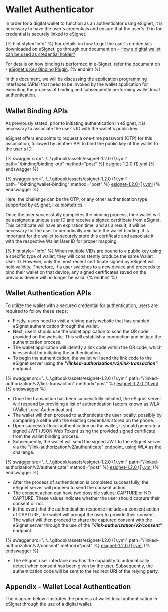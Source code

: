 # Wallet Authenticator

In order for a digital wallet to function as an authenticator using eSignet, it is necessary to have the user's credentials and ensure that the user's ID in the credential is securely linked to eSignet.

{% hint style="info" %}
For details on how to get the user's credentials downloaded on eSignet, go through our document on - [How a digital wallet can be used as credential holder?](credential-holder.md)

For details on how binding is performed in e-Signet, refer the document on - [eSignet's Key Binding Plugin](../key-binder.md).
{% endhint %}

In this document, we will be discussing the application programming interfaces (APIs) that need to be invoked by the wallet application for executing the process of binding and subsequently performing wallet local authentication.

## Wallet Binding APIs

As previously stated, prior to initiating authentication in eSignet, it is necessary to associate the user's ID with the wallet's public key.

eSignet offers endpoints to request a one-time password (OTP) for this association, followed by another API to bind the public key of the wallet to the user's ID.

{% swagger src="../../.gitbook/assets/esignet-1.2.0 (1).yml" path="/binding/binding-otp" method="post" %}
[esignet-1.2.0 (1).yml](<../../.gitbook/assets/esignet-1.2.0 (1).yml>)
{% endswagger %}

{% swagger src="../../.gitbook/assets/esignet-1.2.0 (1).yml" path="/binding/wallet-binding" method="post" %}
[esignet-1.2.0 (1).yml](<../../.gitbook/assets/esignet-1.2.0 (1).yml>)
{% endswagger %}

Here, the challenge can be the OTP, or any other authentication type supported by eSignet, like biometrics.

Once the user successfully completes the binding process, their wallet will be assigned a unique user ID and receive a signed certificate from eSignet. This certificate will have an expiration time, and as a result, it will be necessary for the user to periodically reinitiate the wallet binding. It is important for the wallet to securely store this certificate and associate it with the respective Wallet User ID for proper mapping.

{% hint style="info" %}
When multiple VIDs are bound to a public key using a specific type of wallet, they will consistently produce the same Wallet User ID. However, only the most recent certificate signed by eSignet will hold validity. Therefore, if a user switches to a new device and proceeds to bind their wallet on that device, any signed certificates saved on the previous device will no longer be valid.
{% endhint %}

## Wallet Authentication APIs

To utilize the wallet with a secured credential for authentication, users are required to follow these steps:

* Firstly, users need to visit a relying party website that has enabled eSignet authentication through the wallet.
* Next, users should use the wallet application to scan the QR code provided on the website. This will establish a connection and initiate the authentication process.
* The wallet application will identify a link code within the QR code, which is essential for initiating the authentication.
* To begin the authentication, the wallet will send the link code to the eSignet server using the _**"/linked-authorization/v2/link-transaction"**_ endpoint.

{% swagger src="../../.gitbook/assets/esignet-1.2.0 (1).yml" path="/linked-authorization/v2/link-transaction" method="post" %}
[esignet-1.2.0 (1).yml](<../../.gitbook/assets/esignet-1.2.0 (1).yml>)
{% endswagger %}

* Once the transaction has been successfully initiated, the eSignet server will respond by providing a list of authentication factors known as WLA (Wallet Local Authentication).
* The wallet will then proceed to authenticate the user locally, possibly by comparing a selfie with the existing credentials stored on the phone.
* Upon successful local authentication on the wallet, it should generate a signed JWT (JSON Web Token) using the provided signed certificate from the wallet binding process.
* Subsequently, the wallet will send the signed JWT to the eSignet server via the "/link-authorization/v2/authenticate" endpoint, using WLA as the challenge.

{% swagger src="../../.gitbook/assets/esignet-1.2.0 (1).yml" path="/linked-authorization/v2/authenticate" method="post" %}
[esignet-1.2.0 (1).yml](<../../.gitbook/assets/esignet-1.2.0 (1).yml>)
{% endswagger %}

* After the process of authentication is completed successfully, the eSignet server will proceed to send the consent action.
* The consent action can have two possible values: CAPTURE or NO CAPTURE. These values indicate whether the user should capture their consent or not.
* In the event that the authentication response includes a consent action of CAPTURE, the wallet will prompt the user to provide their consent. The wallet will then proceed to share the captured consent with the eSignet server through the use of the _**"/link-authorization/v2/consent"**_ endpoint.

{% swagger src="../../.gitbook/assets/esignet-1.2.0 (1).yml" path="/linked-authorization/v2/consent" method="post" %}
[esignet-1.2.0 (1).yml](<../../.gitbook/assets/esignet-1.2.0 (1).yml>)
{% endswagger %}

* The eSignet user interface now has the capability to automatically detect when consent has been given by the user. Subsequently, the authentication code will be sent to the redirect URI of the relying party.

## Appendix - Wallet Local Authentication

The diagram below illustrates the process of wallet local authentication in eSignet through the use of a digital wallet.

<figure><img src="../../.gitbook/assets/activity-diagrams-wallet-authentication.png" alt=""><figcaption></figcaption></figure>
